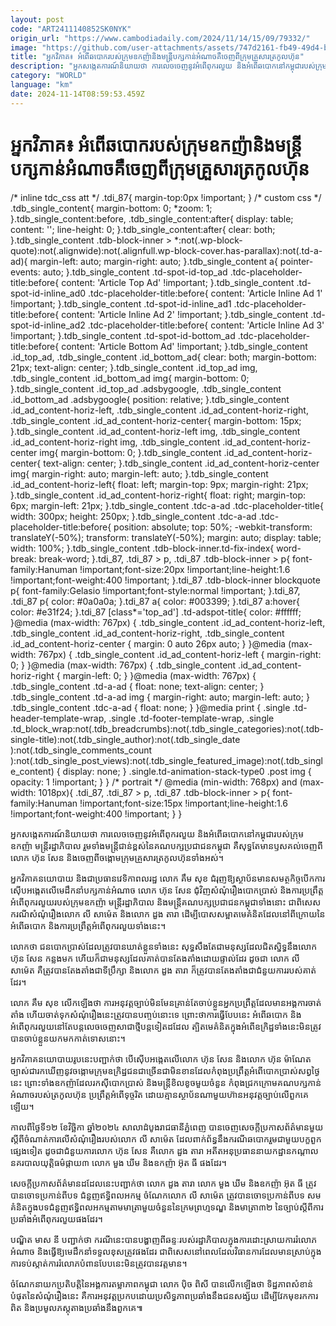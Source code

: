 ```yaml
---
layout: post
code: "ART2411140852SK0NYK"
origin_url: "https://www.cambodiadaily.com/2024/11/14/15/09/79332/"
image: "https://github.com/user-attachments/assets/747d2161-fb49-49d4-b7c7-8e0a9a701796"
title: "អ្នកវិភាគ៖ អំពើ​ឆបោក​របស់​ក្រុម​ឧកញ៉ា​និង​មន្ត្រី​បក្ស​កាន់​អំណាច​គឺ​ចេញពី​ក្រុម​គ្រួសារ​ត្រកូល​ហ៊ុន"
description: "អ្នក​សង្កេតការណ៍​និយាយ​ថា ការ​លេច​ចេញ​នូវ​អំពើពុករលួយ និង​អំពើ​ឆបោក​នៅ​កម្ពុជា​របស់​ក្រុម​ឧកញ៉ា មន្ត្រី​រដ្ឋាភិបាល រួម​ទាំង​មន្ត្រី​ជាន់ខ្ពស់​នៃ​គណបក្ស​ប្រជាជន​កម្ពុជា គឺ​សុទ្ធតែ​មាន​ឫសគល់​ចេញពី​លោក ហ៊ុន សែន និង​ចេញពី​ចង្កោម​ក្រុម​គ្រួសារ​ត្រកូល​ហ៊ុន​ទាំងអស់។"
category: "WORLD"
language: "km"
date: 2024-11-14T08:59:53.459Z
---
```


# អ្នកវិភាគ៖ អំពើ​ឆបោក​របស់​ក្រុម​ឧកញ៉ា​និង​មន្ត្រី​បក្ស​កាន់​អំណាច​គឺ​ចេញពី​ក្រុម​គ្រួសារ​ត្រកូល​ហ៊ុន

/\* inline tdc\_css att \*/ .tdi\_87{ margin-top:0px !important; } /\* custom css \*/ .tdb\_single\_content{ margin-bottom: 0; \*zoom: 1; }.tdb\_single\_content:before, .tdb\_single\_content:after{ display: table; content: ''; line-height: 0; }.tdb\_single\_content:after{ clear: both; }.tdb\_single\_content .tdb-block-inner > \*:not(.wp-block-quote):not(.alignwide):not(.alignfull.wp-block-cover.has-parallax):not(.td-a-ad){ margin-left: auto; margin-right: auto; }.tdb\_single\_content a{ pointer-events: auto; }.tdb\_single\_content .td-spot-id-top\_ad .tdc-placeholder-title:before{ content: 'Article Top Ad' !important; }.tdb\_single\_content .td-spot-id-inline\_ad0 .tdc-placeholder-title:before{ content: 'Article Inline Ad 1' !important; }.tdb\_single\_content .td-spot-id-inline\_ad1 .tdc-placeholder-title:before{ content: 'Article Inline Ad 2' !important; }.tdb\_single\_content .td-spot-id-inline\_ad2 .tdc-placeholder-title:before{ content: 'Article Inline Ad 3' !important; }.tdb\_single\_content .td-spot-id-bottom\_ad .tdc-placeholder-title:before{ content: 'Article Bottom Ad' !important; }.tdb\_single\_content .id\_top\_ad, .tdb\_single\_content .id\_bottom\_ad{ clear: both; margin-bottom: 21px; text-align: center; }.tdb\_single\_content .id\_top\_ad img, .tdb\_single\_content .id\_bottom\_ad img{ margin-bottom: 0; }.tdb\_single\_content .id\_top\_ad .adsbygoogle, .tdb\_single\_content .id\_bottom\_ad .adsbygoogle{ position: relative; }.tdb\_single\_content .id\_ad\_content-horiz-left, .tdb\_single\_content .id\_ad\_content-horiz-right, .tdb\_single\_content .id\_ad\_content-horiz-center{ margin-bottom: 15px; }.tdb\_single\_content .id\_ad\_content-horiz-left img, .tdb\_single\_content .id\_ad\_content-horiz-right img, .tdb\_single\_content .id\_ad\_content-horiz-center img{ margin-bottom: 0; }.tdb\_single\_content .id\_ad\_content-horiz-center{ text-align: center; }.tdb\_single\_content .id\_ad\_content-horiz-center img{ margin-right: auto; margin-left: auto; }.tdb\_single\_content .id\_ad\_content-horiz-left{ float: left; margin-top: 9px; margin-right: 21px; }.tdb\_single\_content .id\_ad\_content-horiz-right{ float: right; margin-top: 6px; margin-left: 21px; }.tdb\_single\_content .tdc-a-ad .tdc-placeholder-title{ width: 300px; height: 250px; }.tdb\_single\_content .tdc-a-ad .tdc-placeholder-title:before{ position: absolute; top: 50%; -webkit-transform: translateY(-50%); transform: translateY(-50%); margin: auto; display: table; width: 100%; }.tdb\_single\_content .tdb-block-inner.td-fix-index{ word-break: break-word; }.tdi\_87, .tdi\_87 > p, .tdi\_87 .tdb-block-inner > p{ font-family:Hanuman !important;font-size:20px !important;line-height:1.6 !important;font-weight:400 !important; }.tdi\_87 .tdb-block-inner blockquote p{ font-family:Gelasio !important;font-style:normal !important; }.tdi\_87, .tdi\_87 p{ color: #0a0a0a; }.tdi\_87 a{ color: #003399; }.tdi\_87 a:hover{ color: #e31f24; }.tdi\_87 \[class\*='top\_ad'\] .td-adspot-title{ color: #ffffff; }@media (max-width: 767px) { .tdb\_single\_content .id\_ad\_content-horiz-left, .tdb\_single\_content .id\_ad\_content-horiz-right, .tdb\_single\_content .id\_ad\_content-horiz-center { margin: 0 auto 26px auto; } }@media (max-width: 767px) { .tdb\_single\_content .id\_ad\_content-horiz-left { margin-right: 0; } }@media (max-width: 767px) { .tdb\_single\_content .id\_ad\_content-horiz-right { margin-left: 0; } }@media (max-width: 767px) { .tdb\_single\_content .td-a-ad { float: none; text-align: center; } .tdb\_single\_content .td-a-ad img { margin-right: auto; margin-left: auto; } .tdb\_single\_content .tdc-a-ad { float: none; } }@media print { .single .td-header-template-wrap, .single .td-footer-template-wrap, .single .td\_block\_wrap:not(.tdb\_breadcrumbs):not(.tdb\_single\_categories):not(.tdb-single-title):not(.tdb\_single\_author):not(.tdb\_single\_date ):not(.tdb\_single\_comments\_count ):not(.tdb\_single\_post\_views):not(.tdb\_single\_featured\_image):not(.tdb\_single\_content) { display: none; } .single.td-animation-stack-type0 .post img { opacity: 1 !important; } } /\* portrait \*/ @media (min-width: 768px) and (max-width: 1018px){ .tdi\_87, .tdi\_87 > p, .tdi\_87 .tdb-block-inner > p{ font-family:Hanuman !important;font-size:15px !important;line-height:1.6 !important;font-weight:400 !important; } }

អ្នក​សង្កេតការណ៍​និយាយ​ថា ការ​លេច​ចេញ​នូវ​អំពើពុករលួយ និង​អំពើ​ឆបោក​នៅ​កម្ពុជា​របស់​ក្រុម​ឧកញ៉ា មន្ត្រី​រដ្ឋាភិបាល រួម​ទាំង​មន្ត្រី​ជាន់ខ្ពស់​នៃ​គណបក្ស​ប្រជាជន​កម្ពុជា គឺ​សុទ្ធតែ​មាន​ឫសគល់​ចេញពី​លោក ហ៊ុន សែន និង​ចេញពី​ចង្កោម​ក្រុម​គ្រួសារ​ត្រកូល​ហ៊ុន​ទាំងអស់។

អ្នកវិភាគ​នយោបាយ និង​ជា​ប្រធាន​វេទិកា​ពលរដ្ឋ លោក គឹម សុខ ជំរុញ​ឱ្យ​ស្ថាប័ន​មាន​សមត្ថកិច្ច​បើក​ការ​ស៊ើបអង្កេត​លើ​មេដឹកនាំ​បក្ស​កាន់​អំណាច លោក ហ៊ុន សែន ជុំវិញ​សំណុំរឿង​បោកប្រាស់ និង​ការ​ប្រព្រឹត្ត​អំពើពុករលួយ​របស់​ក្រុម​ឧកញ៉ា មន្ត្រី​រដ្ឋាភិបាល និង​មន្ត្រី​គណបក្ស​ប្រជាជន​កម្ពុជា​ទាំងនោះ ជាពិសេស​ករណី​សំណុំរឿង​លោក លី សាម៉េត និង​លោក ដួង តារា ដើម្បី​បោស​សម្អាត​មេ​គំនិត​ដែល​នៅ​ពីក្រោយ​នៃ​អំពើ​ឆបោក និង​ការ​ប្រព្រឹត្ត​អំពើពុករលួយ​ទាំងនេះ។

លោក​ថា ជន​បោកប្រាស់​ដែល​ត្រូវ​បាន​ឃាត់​ខ្លួន​ទាំងនេះ សុទ្ធសឹងតែ​ជា​មនុស្ស​ដែល​ជិតស្និទ្ធ​នឹង​លោក ហ៊ុន សែន កន្លង​មក ហើយ​ក៏​ជា​មនុស្ស​ដែល​គាត់​បាន​តែងតាំង​ដោយ​ផ្ទាល់​ដែរ ដូចជា លោក លី សាម៉េត គឺ​ត្រូវ​បាន​តែងតាំង​ជា​ទីប្រឹក្សា និង​លោក ដួង តារា ក៏​ត្រូវ​បាន​តែងតាំង​ជា​ជំនួយការ​របស់​គាត់​ដែរ។

លោក គឹម សុខ លើកឡើង​ថា ការ​អនុវត្ត​ច្បាប់​មិនមែន​គ្រាន់តែ​ចាប់​ខ្លួន​អ្នក​ប្រព្រឹត្ត​ដែល​មាន​អង្គការ​ចាត់តាំង ហើយ​ចាត់ទុក​សំណុំរឿង​នេះ​ត្រូវ​បាន​បញ្ចប់​នោះ​ទេ ព្រោះ​ថា​ការ​ធ្វើ​បែប​នេះ អំពើ​ឆបោក និង​អំពើពុករលួយ​នៅតែ​បន្ត​លេច​ចេញ​សាជាថ្មី​បន្ត​ទៀត​ដដែល ត្បិត​មេ​គំនិត​ក្នុង​អំពើ​ឧក្រិដ្ឋ​ទាំងនេះ​មិន​ត្រូវ​បាន​ចាប់​ខ្លួន​យក​មក​កាត់ទោស​នោះ។

អ្នកវិភាគ​នយោបាយ​រូប​នេះ​បញ្ជាក់​ថា បើ​ស៊ើបអង្កេត​លើ​លោក ហ៊ុន សែន និង​លោក ហ៊ុន ម៉ាណែត ច្បាស់​ជា​រក​ឃើញ​នូវ​ចង្កោម​ក្រុម​ឧក្រិដ្ឋជន​ជាច្រើន​ជាមិនខាន​ដែល​កំពុង​ប្រព្រឹត្ត​អំពើ​បោកប្រាស់​សព្វថ្ងៃ​នេះ ព្រោះ​ទាំង​ឧកញ៉ា​ដែល​រកស៊ី​បោកប្រាស់ និង​មន្ត្រី​ខិលខូច​មួយ​ចំនួន កំពុង​ជ្រក​ក្រោម​គណបក្ស​កាន់​អំណាច​របស់​ត្រកូល​ហ៊ុន ប្រព្រឹត្ត​អំពើ​ទុច្ចរិត ដោយ​គ្មាន​ស្ថាប័ន​ណា​មួយ​ហ៊ាន​អនុវត្ត​ច្បាប់​លើ​ពួកគេ​ឡើយ។

កាលពី​ថ្ងៃទី​១២ ខែ​វិច្ឆិកា ឆ្នាំ​២០២៤ សាលាដំបូង​រាជធានី​ភ្នំពេញ បាន​ចេញ​សេចក្តី​ប្រកាស​ព័ត៌មាន​មួយ​ស្ដីពី​ចំណាត់ការ​លើ​សំណុំរឿង​របស់​លោក លី សាម៉េត ដែល​ពាក់ព័ន្ធ​នឹង​ករណី​ឆបោក​រួម​ជាមួយ​បក្ខពួក​ផ្សេង​ទៀត ដូចជា​ជំនួយការ​លោក ហ៊ុន សែន គឺ​លោក ដួង តារា អតីត​អនុប្រធាន​នាយកដ្ឋាន​កណ្ដាល​នគរបាល​យុត្តិធម៌​ផ្កាយ​៣ លោក មួង ឃីម និង​ឧកញ៉ា អ៊ុត ធី ផង​ដែរ។

សេចក្តី​ប្រកាស​ព័ត៌មាន​ដដែល​នេះ​បញ្ជាក់​ថា លោក ដួង តារា លោក មួង ឃីម និង​ឧកញ៉ា អ៊ុត ធី ត្រូវ​បាន​ចោទប្រកាន់​ពី​បទ ជំនួញ​ឥទ្ធិពល​អកម្ម ចំណែក​លោក លី សាម៉េត ត្រូវ​បាន​ចោទប្រកាន់​ពី​បទ សមគំនិត​ក្នុង​បទ​ជំនួញ​ឥទ្ធិពល​អកម្ម​តាម​មាត្រា​មួយ​ចំនួន​នៃ​ក្រមព្រហ្មទណ្ឌ និង​មាត្រា​៣២ នៃ​ច្បាប់​ស្ដីពី​ការ​ប្រឆាំង​អំពើពុករលួយ​ផង​ដែរ។

បណ្ឌិត មាស នី បញ្ជាក់​ថា ករណី​នេះ​បាន​បង្ហាញ​ពី​ឆន្ទៈ​របស់​រដ្ឋាភិបាល​ក្នុង​ការ​ដោះស្រាយ​ការ​រំលោភ​អំណាច និង​ធ្វើ​ឱ្យ​មេដឹកនាំ​ទទួល​ខុសត្រូវ​ផង​ដែរ ជាពិសេស​នៅ​ពេល​ដែល​វិធានការ​ដែល​មាន​ស្រាប់​ក្នុង​ការ​ទប់ស្កាត់​ការ​រំលោភ​បំពាន​បែប​នេះ​មិន​ត្រូវ​បាន​វត្តមាន។

ចំណែក​នាយក​ប្រតិបត្តិ​នៃ​អង្គការ​តម្លាភាព​កម្ពុជា លោក ប៉ិច ពិសី បាន​លើកឡើង​ថា ទិដ្ឋភាព​សំខាន់​បំផុត​នៃ​សំណុំរឿង​នេះ គឺ​ការ​អនុវត្ត​ប្រកប​ដោយ​ប្រសិទ្ធភាព​ប្រឆាំង​នឹង​ជនសង្ស័យ ដើម្បី​វែក​មុខ​រក​ការពិត និង​ប្រមូល​ភស្តុតាង​ប្រឆាំង​នឹង​ពួកគេ៕
